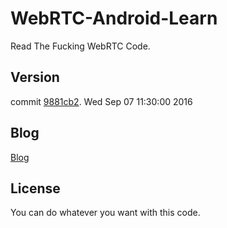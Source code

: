 # WebRTC-Android-Learn

Read The Fucking WebRTC Code.

## Version

commit [9881cb2](https://chromium.googlesource.com/external/webrtc/+/9881cb28747d966072e1fa61f79eee4d0ca7cb64). Wed Sep 07 11:30:00 2016

## Blog

[Blog](https://github.com/RWebRTC/Blog/issues?q=is%3Aissue+is%3Aopen+label%3AWebRTC)

## License

You can do whatever you want with this code.
